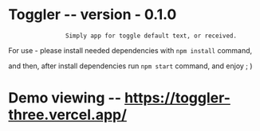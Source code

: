 #                            **Toggler -- version - 0.1.0**


                    Simply app for toggle default text, or received.


For use - please install needed dependencies with `npm install` command,

and then, after install dependencies run `npm start` command, and enjoy ; )

# Demo viewing -- https://toggler-three.vercel.app/